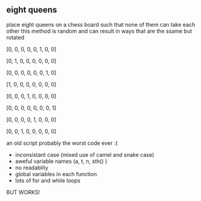 ## eight queens

place eight queens on a chess board such that none of them can take each other
this method is random and can result in ways that are the ssame but rotated

[0, 0, 0, 0, 0, 1, 0, 0]

[0, 1, 0, 0, 0, 0, 0, 0]

[0, 0, 0, 0, 0, 0, 1, 0]

[1, 0, 0, 0, 0, 0, 0, 0]

[0, 0, 0, 1, 0, 0, 0, 0]

[0, 0, 0, 0, 0, 0, 0, 1]

[0, 0, 0, 0, 1, 0, 0, 0]

[0, 0, 1, 0, 0, 0, 0, 0]


an old script probably the worst code ever :( 
* inconsistant case (mixed use of camel and snake case)
* aweful variable names (a, t, n, sth() )
* no readablity
* global variables in each function
* lots of for and while loops

BUT WORKS!


